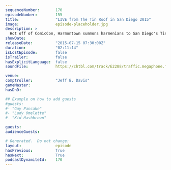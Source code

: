 ```yaml
---
sequenceNumber:       170
episodeNumber:        155
title:                "LIVE from The Tin Roof in San Diego 2015"
image:                episode-placeholder.jpg
description: >
  Hot off of ComicCon, Harmontown summons harmenians to San Diego's Tin Roof for a night of drinking, rapping, dinosaurs, bananas and more. Watch the video at harmontown.com/live and become a member!
showDate:             
releaseDate:          "2015-07-15 07:30:00Z"
duration:             "02:11:14"
isLostEpisode:        false
isTrailer:            false
hasExplicitLanguage:  false
soundFile:            https://chtbl.com/track/E2288/traffic.megaphone.fm/STA1744918897.mp3?updated=1561580518

venue:                
comptroller:          "Jeff B. Davis"
gameMaster:           
hasDnD:               

## Example on how to add guests
#guests:
#- "Guy Pancake"
#- "Lady Omelette"
#- "Kid Hashbrown"

guests:
audienceGuests:

# Generated.  Do not change:
layout:               episode
hasPrevious:          True
hasNext:              True
podcastDynamiteId:    170
---
```

